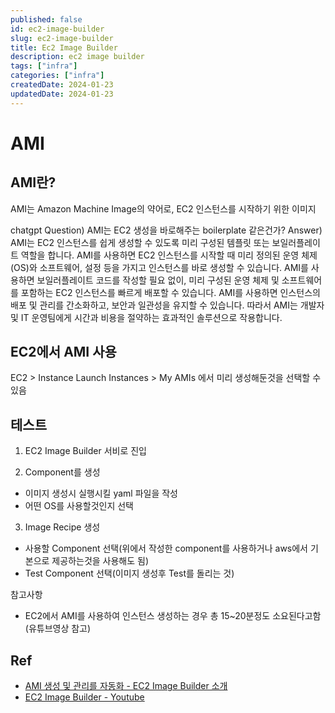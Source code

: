 ```yaml
---
published: false
id: ec2-image-builder
slug: ec2-image-builder
title: Ec2 Image Builder
description: ec2 image builder
tags: ["infra"]
categories: ["infra"]
createdDate: 2024-01-23
updatedDate: 2024-01-23
---
```


# AMI

## AMI란?

AMI는 Amazon Machine Image의 약어로, EC2 인스턴스를 시작하기 위한 이미지

chatgpt
Question) AMI는 EC2 생성을 바로해주는 boilerplate 같은건가?
Answer)
AMI는 EC2 인스턴스를 쉽게 생성할 수 있도록 미리 구성된 템플릿 또는 보일러플레이트 역할을 합니다.
AMI를 사용하면 EC2 인스턴스를 시작할 때 미리 정의된 운영 체제(OS)와 소프트웨어, 설정 등을 가지고 인스턴스를 바로 생성할 수 있습니다.
AMI를 사용하면 보일러플레이트 코드를 작성할 필요 없이,
미리 구성된 운영 체제 및 소프트웨어를 포함하는 EC2 인스턴스를 빠르게 배포할 수 있습니다.
AMI를 사용하면 인스턴스의 배포 및 관리를 간소화하고, 보안과 일관성을 유지할 수 있습니다.
따라서 AMI는 개발자 및 IT 운영팀에게 시간과 비용을 절약하는 효과적인 솔루션으로 작용합니다.

## EC2에서 AMI 사용

EC2 > Instance Launch Instances > My AMIs 에서 미리 생성해둔것을 선택할 수 있음

## 테스트

1. EC2 Image Builder 서비로 진입

2. Component를 생성

- 이미지 생성시 실행시킬 yaml 파일을 작성
- 어떤 OS를 사용할것인지 선택

3. Image Recipe 생성

- 사용할 Component 선택(위에서 작성한 component를 사용하거나 aws에서 기본으로 제공하는것을 사용해도 됨)
- Test Component 선택(이미지 생성후 Test를 돌리는 것)

참고사항

- EC2에서 AMI를 사용하여 인스턴스 생성하는 경우 총 15~20분정도 소요된다고함 (유튜브영상 참고)

## Ref

- [AMI 생성 및 관리를 자동화 - EC2 Image Builder 소개](https://www.wisen.co.kr/pages/blog/blog-detail.html?idx=11975)
- [EC2 Image Builder - Youtube](https://www.youtube.com/watch?v=S1eUw8ztAm8)
